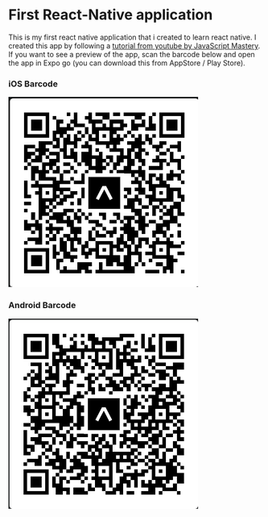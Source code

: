 # First React-Native application

This is my first react native application that i created to learn react native. I created this app by following a [tutorial from youtube by JavaScript Mastery](https://www.youtube.com/watch?v=mJ3bGvy0WAY&t=3224s). If you want to see a preview of the app, scan the barcode below and open the app in Expo go (you can download this from AppStore / Play Store).

### iOS Barcode
![iOS Barcode](https://github.com/wnathanael/react-native-jobs/blob/master/preview-ios.png)

### Android Barcode
![Android Barcode](https://github.com/wnathanael/react-native-jobs/blob/master/preview-android.png)
